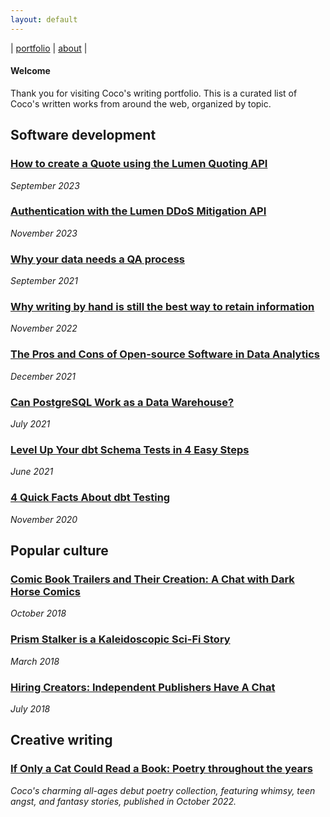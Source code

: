 ```yaml
---
layout: default
---
```


| [portfolio](/index.md) | [about](/about.md) |

#### Welcome

Thank you for visiting Coco's writing portfolio. This is a curated list of Coco's written works from around the web, organized by topic. 

## Software development

### [How to create a Quote using the Lumen Quoting API](https://developer.lumen.com/apis/quoting#how-tos_create-a-quote)

_September 2023_

### [Authentication with the Lumen DDoS Mitigation API](https://developer.lumen.com/apis/ddos-mitigation#authentication-authorization)

_November 2023_

### [Why your data needs a QA process](https://stackoverflow.blog/2021/09/13/why-your-data-needs-a-qa-process/)

_September 2021_

### [Why writing by hand is still the best way to retain information](https://stackoverflow.blog/2022/11/23/why-writing-by-hand-is-still-the-best-way-to-retain-information/)

_November 2022_

### [The Pros and Cons of Open-source Software in Data Analytics](https://blog.panoply.io/pros-and-cons-of-open-source-in-data-analytics)

_December 2021_

### [Can PostgreSQL Work as a Data Warehouse?](https://blog.panoply.io/postgresql-data-warehouse)

_July 2021_

### [Level Up Your dbt Schema Tests in 4 Easy Steps](https://dev.to/corissa/level-up-your-dbt-schema-tests-in-4-easy-steps-6k8)

_June 2021_ 

### [4 Quick Facts About dbt Testing](https://dev.to/corissa/4-quick-facts-about-dbt-testing-299o)

_November 2020_

## Popular culture

### [Comic Book Trailers and Their Creation: A Chat with Dark Horse Comics](https://womenwriteaboutcomics.com/2018/10/dark-horse-talks-trailers/)

_October 2018_ 

### [Prism Stalker is a Kaleidoscopic Sci-Fi Story](https://womenwriteaboutcomics.com/2018/03/prism-stalker-kaleidoscopic-sci-fi/)

_March 2018_ 

### [Hiring Creators: Independent Publishers Have A Chat](https://womenwriteaboutcomics.com/2018/07/hiring-creators-independent-publishers-have-a-chat/)

_July 2018_

## Creative writing

### [If Only a Cat Could Read a Book: Poetry throughout the years](https://youcancallmecoco.gumroad.com/l/ifonlyacatcouldreadabook)

_Coco's charming all-ages debut poetry collection, featuring whimsy, teen angst, and fantasy stories, published in October 2022._